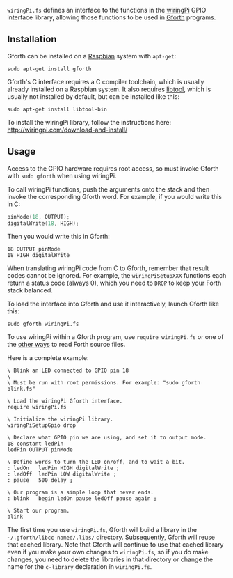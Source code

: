 `wiringPi.fs` defines an interface to the functions in the [wiringPi](http://wiringpi.com) GPIO interface library, allowing those functions to be used in [Gforth](https://www.gnu.org/software/gforth/) programs.


## Installation

Gforth can be installed on a [Raspbian](https://www.raspbian.org) system with `apt-get`:

    sudo apt-get install gforth

Gforth's C interface requires a C compiler toolchain, which is usually already installed on a Raspbian system. It also requires [libtool](http://www.gnu.org/software/libtool/), which is usually not installed by default, but can be installed like this:

    sudo apt-get install libtool-bin

To install the wiringPi library, follow the instructions here: <http://wiringpi.com/download-and-install/>


## Usage

Access to the GPIO hardware requires root access, so must invoke Gforth with `sudo gforth` when using wiringPi.

To call wiringPi functions, push the arguments onto the stack and then invoke the corresponding Gforth word. For example, if you would write this in C:

```c
pinMode(18, OUTPUT);
digitalWrite(18, HIGH);
```

Then you would write this in Gforth:

```forth
18 OUTPUT pinMode
18 HIGH digitalWrite
```

When translating wiringPi code from C to Gforth, remember that result codes cannot be ignored. For example, the `wiringPiSetupXXX` functions each return a status code (always 0), which you need to `DROP` to keep your Forth stack balanced.

To load the interface into Gforth and use it interactively, launch Gforth like this:

    sudo gforth wiringPi.fs

To use wiringPi within a Gforth program, use `require wiringPi.fs` or one of the [other ways](https://www.complang.tuwien.ac.at/forth/gforth/Docs-html/Forth-source-files.html) to read Forth source files.

Here is a complete example:

```forth
\ Blink an LED connected to GPIO pin 18
\ 
\ Must be run with root permissions. For example: "sudo gforth blink.fs"

\ Load the wiringPi Gforth interface.
require wiringPi.fs

\ Initialize the wiringPi library.
wiringPiSetupGpio drop

\ Declare what GPIO pin we are using, and set it to output mode.
18 constant ledPin
ledPin OUTPUT pinMode

\ Define words to turn the LED on/off, and to wait a bit.
: ledOn   ledPin HIGH digitalWrite ;
: ledOff  ledPin LOW digitalWrite ;
: pause   500 delay ;

\ Our program is a simple loop that never ends.
: blink   begin ledOn pause ledOff pause again ;

\ Start our program.
blink
```

The first time you use `wiringPi.fs`, Gforth will build a library in the `~/.gforth/libcc-named/.libs/` directory. Subsequently, Gforth will reuse that cached library. Note that Gforth will continue to use that cached library even if you make your own changes to `wiringPi.fs`, so if you do make changes, you need to delete the libraries in that directory or change the name for the `c-library` declaration in `wiringPi.fs`.

